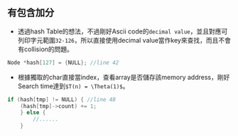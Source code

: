 ## 有包含加分
- 透過hash Table的想法，不過剛好Ascii code的`decimal value`，並且對應可列印字元範圍`32-126`，所以直接使用decimal value當作key來查找，而且不會有collision的問題。
```c
Node *hash[127] = {NULL}; //line 42
```

- 根據獨取的char直接當index，查看array是否儲存該memory address，剛好Search time達到`$T(n) = \Theta(1)$`。

```c
if (hash[tmp] != NULL) { //line 48 
    (hash[tmp]->count) += 1;
    } else {
        //......
    }
```